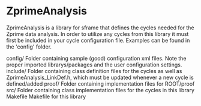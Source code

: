 ZprimeAnalysis
==============

ZprimeAnalysis is a library for sframe that defines the cycles needed for the Zprime data analysis. In order to utilize
  any cycles from this library it must first be included in your cycle configuration file. Examples can be found in the
  'config' folder.

config/
  Folder containing sample (good) configuration xml files. Note the proper imported librarys/packages and the
  user configuration settings.
include/
  Folder containing class definition files for the cycles as well as ZprimeAnalysis_LinkDef.h, which must be updated
  whenever a new cycle is defined/added
proof/
  Folder containing implementation files for ROOT/proof
src/
  Folder containing class implementation files for the cycles in this library
Makefile
  Makefile for this library

